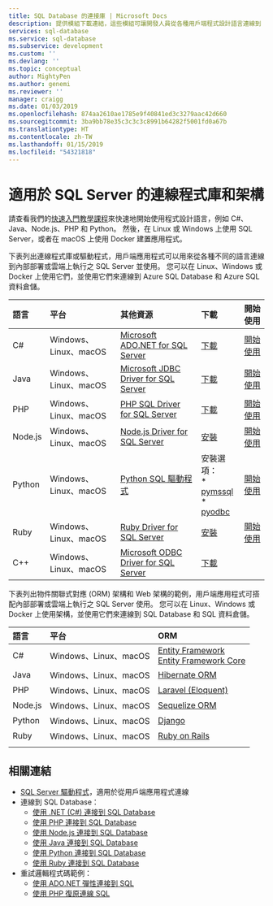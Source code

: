 ```yaml
---
title: SQL Database 的連接庫 | Microsoft Docs
description: 提供模組下載連結，這些模組可讓開發人員從各種用戶端程式設計語言連線到 SQL Server 與 SQL Database。
services: sql-database
ms.service: sql-database
ms.subservice: development
ms.custom: ''
ms.devlang: ''
ms.topic: conceptual
author: MightyPen
ms.author: genemi
ms.reviewer: ''
manager: craigg
ms.date: 01/03/2019
ms.openlocfilehash: 874aa2610ae1785e9f40841ed3c3279aac42d660
ms.sourcegitcommit: 3ba9bb78e35c3c3c3c8991b64282f5001fd0a67b
ms.translationtype: HT
ms.contentlocale: zh-TW
ms.lasthandoff: 01/15/2019
ms.locfileid: "54321818"
---
```

# <a name="connectivity-libraries-and-frameworks-for-sql-server"></a>適用於 SQL Server 的連線程式庫和架構

請查看我們的[快速入門教學課程](https://aka.ms/sqldev)來快速地開始使用程式設計語言，例如 C#、Java、Node.js、PHP 和 Python。 然後，在 Linux 或 Windows 上使用 SQL Server，或者在 macOS 上使用 Docker 建置應用程式。

下表列出連線程式庫或驅動程式，用戶端應用程式可以用來從各種不同的語言連線到內部部署或雲端上執行之 SQL Server 並使用。 您可以在 Linux、Windows 或 Docker 上使用它們，並使用它們來連線到 Azure SQL Database 和 Azure SQL 資料倉儲。 

| 語言 | 平台 | 其他資源 | 下載 | 開始使用 |
| :-- | :-- | :-- | :-- | :-- |
| C# | Windows、Linux、macOS | [Microsoft ADO.NET for SQL Server](https://docs.microsoft.com/sql/connect/ado-net/microsoft-ado-net-for-sql-server) | [下載](https://www.microsoft.com/net/download/) | [開始使用](https://www.microsoft.com/sql-server/developer-get-started/csharp/ubuntu)
| Java | Windows、Linux、macOS | [Microsoft JDBC Driver for SQL Server](https://msdn.microsoft.com/library/mt484311.aspx) | [下載](https://go.microsoft.com/fwlink/?linkid=852460) |  [開始使用](https://www.microsoft.com/sql-server/developer-get-started/java/ubuntu)
| PHP | Windows、Linux、macOS| [PHP SQL Driver for SQL Server](https://docs.microsoft.com/sql/connect/php/microsoft-php-driver-for-sql-server) | [下載](https://docs.microsoft.com/sql/connect/php/download-drivers-php-sql-server) | [開始使用](https://www.microsoft.com/sql-server/developer-get-started/php/ubuntu/)
| Node.js | Windows、Linux、macOS | [Node.js Driver for SQL Server](https://msdn.microsoft.com/library/mt652093.aspx) | [安裝](https://msdn.microsoft.com/library/mt652094.aspx) |  [開始使用](https://www.microsoft.com/sql-server/developer-get-started/node/ubuntu)
| Python | Windows、Linux、macOS | [Python SQL 驅動程式](https://msdn.microsoft.com/library/mt652092.aspx) | 安裝選項： <br/> \* [pymssql](https://msdn.microsoft.com/library/mt694094.aspx) <br/> \* [pyodbc](https://msdn.microsoft.com/library/mt763257.aspx) |  [開始使用](https://www.microsoft.com/sql-server/developer-get-started/python/ubuntu)
| Ruby | Windows、Linux、macOS | [Ruby Driver for SQL Server](https://msdn.microsoft.com/library/mt691981.aspx) | [安裝](https://msdn.microsoft.com/library/mt711041.aspx) | [開始使用](https://www.microsoft.com/sql-server/developer-get-started/ruby/ubuntu)
| C++ | Windows、Linux、macOS | [Microsoft ODBC Driver for SQL Server](https://msdn.microsoft.com/library/mt654048(v=sql.1).aspx) | [下載](https://msdn.microsoft.com/library/mt654048(v=sql.1).aspx) |  

下表列出物件關聯式對應 (ORM) 架構和 Web 架構的範例，用戶端應用程式可搭配內部部署或雲端上執行之 SQL Server 使用。 您可以在 Linux、Windows 或 Docker 上使用架構，並使用它們來連線到 SQL Database 和 SQL 資料倉儲。 

| 語言 | 平台 | ORM |
| :-- | :-- | :-- |
| C# | Windows、Linux、macOS | [Entity Framework](https://docs.microsoft.com/ef)<br>[Entity Framework Core](https://docs.microsoft.com/ef/core/index) |
| Java | Windows、Linux、macOS |[Hibernate ORM](https://hibernate.org/orm)|
| PHP | Windows、Linux、macOS | [Laravel (Eloquent)](https://laravel.com/docs/5.0/eloquent) |
| Node.js | Windows、Linux、macOS | [Sequelize ORM](https://docs.sequelizejs.com) |
| Python | Windows、Linux、macOS |[Django](https://www.djangoproject.com/) |
| Ruby | Windows、Linux、macOS | [Ruby on Rails](https://rubyonrails.org/) |
||||

## <a name="related-links"></a>相關連結
- [SQL Server 驅動程式](https://msdn.microsoft.com/library/mt654049.aspx)，適用於從用戶端應用程式連線
- 連線到 SQL Database：
    - [使用 .NET (C#) 連接到 SQL Database](sql-database-connect-query-dotnet.md)
    - [使用 PHP 連接到 SQL Database](sql-database-connect-query-php.md)
    - [使用 Node.js 連接到 SQL Database](sql-database-connect-query-nodejs.md)
    - [使用 Java 連接到 SQL Database](sql-database-connect-query-java.md)
    - [使用 Python 連接到 SQL Database](sql-database-connect-query-python.md)
    - [使用 Ruby 連接到 SQL Database](sql-database-connect-query-ruby.md)
- 重試邏輯程式碼範例：
    - [使用 ADO.NET 彈性連接到 SQL][step-4-connect-resiliently-to-sql-with-ado-net-a78n]
    - [使用 PHP 復原連線 SQL][step-4-connect-resiliently-to-sql-with-php-p42h]


<!-- Link references. -->

[step-4-connect-resiliently-to-sql-with-ado-net-a78n]: https://docs.microsoft.com/sql/connect/ado-net/step-4-connect-resiliently-to-sql-with-ado-net

[step-4-connect-resiliently-to-sql-with-php-p42h]: https://docs.microsoft.com/sql/connect/php/step-4-connect-resiliently-to-sql-with-php

